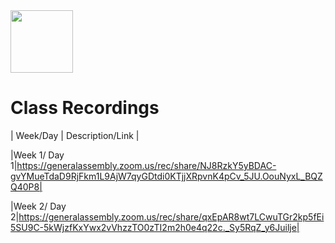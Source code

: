 <img src="https://i.imgur.com/2y0Lyzy.png" height="100">

# Class Recordings

| Week/Day | Description/Link |

|Week 1/ Day 1|https://generalassembly.zoom.us/rec/share/NJ8RzkY5yBDAC-gvYMueTdaD9RjFkm1L9AjW7qyGDtdi0KTjjXRpvnK4pCv_5JU.OouNyxL_BQZQ40P8|

|Week 2/ Day 2|https://generalassembly.zoom.us/rec/share/qxEpAR8wt7LCwuTGr2kp5fEi5SU9C-5kWjzfKxYwx2vVhzzTO0zTI2m2h0e4q22c._Sy5RqZ_y6Juilje|
